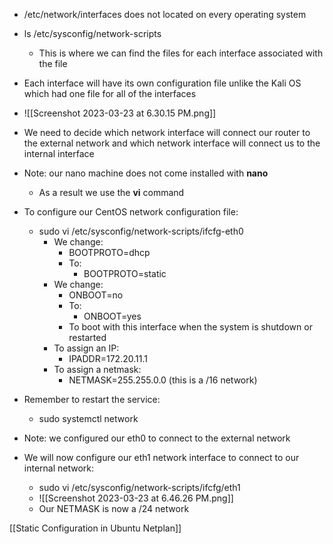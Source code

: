- /etc/network/interfaces does not located on every operating system
- ls /etc/sysconfig/network-scripts
	- This is where we can find the files for each interface associated with the file 
- Each interface will have its own configuration file unlike the Kali OS which had one file for all of the interfaces 
- ![[Screenshot 2023-03-23 at 6.30.15 PM.png]]
- We need to decide which network interface will connect our router to the external network and which network interface will connect us to the internal interface 

- Note: our nano machine does not come installed with **nano**
	- As a result we use the **vi** command

- To configure our CentOS network configuration file:
	- sudo vi /etc/sysconfig/network-scripts/ifcfg-eth0
		- We change:
			- BOOTPROTO=dhcp
			- To:
				- BOOTPROTO=static
		- We change:
			- ONBOOT=no
			- To:
				- ONBOOT=yes
			- To boot with this interface when the system is shutdown or restarted
		- To assign an IP:
			- IPADDR=172.20.11.1
		- To assign a netmask:
			- NETMASK=255.255.0.0 (this is a /16 network)

- Remember to restart the service:
	- sudo systemctl network

- Note: we configured our eth0 to connect to the external network

- We will now configure our eth1 network interface to connect to our internal network:
	- sudo vi /etc/sysconfig/network-scripts/ifcfg/eth1
	- ![[Screenshot 2023-03-23 at 6.46.26 PM.png]]
	- Our NETMASK is now a /24 network

[[Static Configuration in Ubuntu Netplan]]